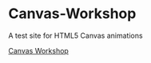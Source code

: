 # Canvas-Workshop
A test site for HTML5 Canvas animations

<a href="https://canvas-workshop.pages.dev/">Canvas Workshop</a>
